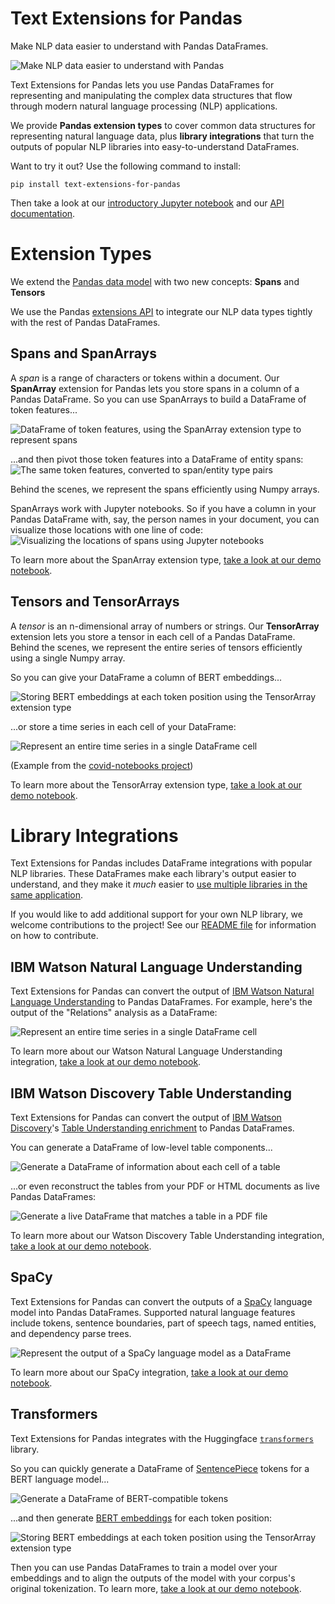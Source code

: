 <!-- Front page of Github pages web site -->

# Text Extensions for Pandas

Make NLP data easier to understand with Pandas DataFrames.

![Make NLP data easier to understand with Pandas](images/before_after.png)

Text Extensions for Pandas lets you use Pandas DataFrames for representing and manipulating the complex data structures that flow through
modern natural language processing (NLP) applications.

We provide **Pandas extension types** to cover common data structures for representing natural language data, plus **library integrations** that turn the outputs of popular NLP libraries into easy-to-understand DataFrames.

Want to try it out? Use the following command to install:

```
pip install text-extensions-for-pandas
```

Then take a look at our [introductory Jupyter notebook](https://nbviewer.jupyter.org/github/CODAIT/text-extensions-for-pandas/blob/master/notebooks/Text_Extensions_for_Pandas_Overview.ipynb)
and our [API documentation](https://text-extensions-for-pandas.readthedocs.io/en/latest/).


# Extension Types

We extend the [Pandas data model](https://pandas.pydata.org/pandas-docs/stable/user_guide/basics.html#basics-dtypes) with two new concepts: **Spans** and **Tensors**

We use the Pandas [extensions API](https://pandas.pydata.org/pandas-docs/stable/development/extending.html#extension-types) to integrate our NLP data types tightly with the rest of Pandas DataFrames.

## Spans and SpanArrays

A *span* is a range of characters or tokens within a document. Our
**SpanArray** extension for Pandas lets you store spans in a column
of a Pandas DataFrame. So you can use SpanArrays to build a DataFrame of token features...

![DataFrame of token features, using the SpanArray extension type to represent
spans](images/token_features.png)

...and then pivot those token features into a DataFrame of entity spans:
![The same token features, converted to span/entity type pairs](images/entity_spans.png)

Behind the scenes, we represent the spans efficiently using Numpy arrays.

SpanArrays work with Jupyter notebooks. So if you have a column in your Pandas
DataFrame with, say, the person names in your document, you can
visualize those locations with one line of code:
![Visualizing the locations of spans using Jupyter notebooks](images/person_locations.png)

To learn more about the SpanArray extension type,
[take a look at our demo notebook](https://nbviewer.jupyter.org/github/CODAIT/text-extensions-for-pandas/blob/master/notebooks/Text_Extensions_for_Pandas_Overview.ipynb#SpanArray).


## Tensors and TensorArrays

A *tensor* is an n-dimensional array of numbers or strings. Our **TensorArray**
extension lets you store a tensor in each cell of a Pandas DataFrame.  Behind
the scenes, we represent the entire series of tensors efficiently using a
single Numpy array. 

So you can give your DataFrame a column of BERT embeddings...

![Storing BERT embeddings at each token position using the TensorArray extension type](images/bert_embeddings.png)

...or store a time series in each cell of your DataFrame:

![Represent an entire time series in a single DataFrame cell](images/timeseries.png)

(Example from the [covid-notebooks project](https://nbviewer.jupyter.org/github/CODAIT/covid-notebooks/blob/master/notebooks/timeseries_us_data.ipynb))

To learn more about the TensorArray extension type,
[take a look at our demo notebook](https://nbviewer.jupyter.org/github/CODAIT/text-extensions-for-pandas/blob/master/notebooks/Text_Extensions_for_Pandas_Overview.ipynb#TensorArray).

# Library Integrations

Text Extensions for Pandas includes DataFrame integrations with popular NLP libraries. These DataFrames make each library's output easier to understand, 
and they make it *much* easier to [use multiple libraries in the same application](https://nbviewer.jupyter.org/github/CODAIT/text-extensions-for-pandas/blob/master/notebooks/Integrate_NLP_Libraries.ipynb).

If you would like to add additional support for your own NLP library, we welcome contributions to the project! See our [README file](https://github.com/CODAIT/text-extensions-for-pandas#contributing) for information on how to contribute.  <!-- TODO: add link to CONTRIBUTING.md file when we have one. -->

## IBM Watson Natural Language Understanding

Text Extensions for Pandas can convert the output of [IBM Watson Natural Language Understanding](https://www.ibm.com/cloud/watson-natural-language-understanding) to Pandas DataFrames. For example, here's the output of the "Relations" analysis as a DataFrame:

![Represent an entire time series in a single DataFrame cell](images/nlu_relations.png)

To learn more about our Watson Natural Language Understanding integration, 
[take a look at our demo notebook](https://nbviewer.jupyter.org/github/CODAIT/text-extensions-for-pandas/blob/master/notebooks/Analyze_Text.ipynb).

## IBM Watson Discovery Table Understanding

Text Extensions for Pandas can convert the output of [IBM Watson Discovery](https://www.ibm.com/cloud/watson-discovery)'s [Table Understanding enrichment](https://cloud.ibm.com/docs/discovery-data?topic=discovery-data-understanding_tables) to Pandas DataFrames.

You can generate a DataFrame of low-level table components...

![Generate a DataFrame of information about each cell of a table](images/table_cells.png)

...or even reconstruct the tables from your PDF or HTML documents as live Pandas DataFrames:

![Generate a live DataFrame that matches a table in a PDF file](images/table_to_df.png)

To learn more about our Watson Discovery Table Understanding integration, 
[take a look at our demo notebook](https://nbviewer.jupyter.org/github/CODAIT/text-extensions-for-pandas/blob/master/notebooks/Analyze_Text.ipynb).



## SpaCy

Text Extensions for Pandas can convert the outputs of a [SpaCy](https://spacy.io/) language model into Pandas DataFrames. Supported natural language features include tokens, sentence boundaries, part of speech tags, named entities, and dependency parse trees.

![Represent the output of a SpaCy language model as a DataFrame](images/spacy_features.png)

To learn more about our SpaCy integration, 
[take a look at our demo notebook](https://nbviewer.jupyter.org/github/CODAIT/text-extensions-for-pandas/blob/master/notebooks/Integrate_NLP_Libraries.ipynb#Extract-Additional-Features-with-SpaCy-).


## Transformers

Text Extensions for Pandas integrates with the Huggingface [`transformers`](https://github.com/huggingface/transformers) library.

So you can quickly generate a DataFrame of [SentencePiece](https://github.com/google/sentencepiece) tokens for a BERT language model...

![Generate a DataFrame of BERT-compatible tokens](images/bert_tokens.png)

...and then generate [BERT embeddings](https://en.wikipedia.org/wiki/BERT_(language_model)) for each token position:

![Storing BERT embeddings at each token position using the TensorArray extension type](images/bert_embeddings.png)


Then you can use Pandas DataFrames to train a model over your embeddings and to align the outputs of the model with your corpus's original tokenization. To learn more, 
[take a look at our demo notebook](https://nbviewer.jupyter.org/github/CODAIT/text-extensions-for-pandas/blob/master/notebooks/Model_Training_with_BERT.ipynb).


